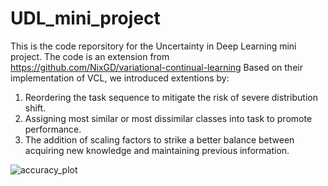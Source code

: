 # UDL_mini_project
This is the code reporsitory for the Uncertainty in Deep Learning mini project.
The code is an extension from https://github.com/NixGD/variational-continual-learning
Based on their implementation of VCL, we introduced extentions by:
1. Reordering the task sequence to mitigate the risk of severe distribution shift.
2. Assigning most similar or most dissimilar classes into task to promote performance.
3. The addition of scaling factors to strike a better balance between acquiring new knowledge and maintaining previous information. 

![accuracy_plot](https://github.com/Enbo-Lyu/UDL_mini_project/assets/60228785/fa8c7fb9-f618-490d-b638-ec20ffa5861d)
